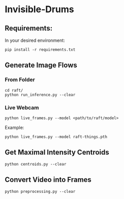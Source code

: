 # Invisible-Drums

## Requirements:

In your desired environment:

`pip install -r requirements.txt`

## Generate Image Flows

### From Folder

```
cd raft/
python run_inference.py --clear
```

### Live Webcam

`python live_frames.py --model <path/to/raft/model>`

Example:

`python live_frames.py --model raft-things.pth`

## Get Maximal Intensity Centroids

```
python centroids.py --clear
```

## Convert Video into Frames

```
python preprocessing.py --clear
```
